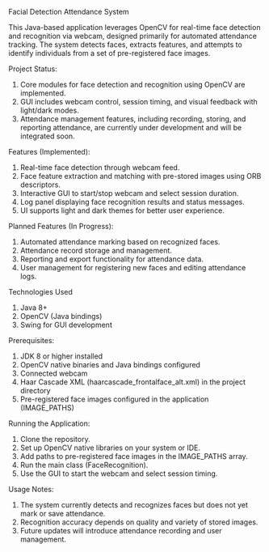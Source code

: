Facial Detection Attendance System

This Java-based application leverages OpenCV for real-time face detection and recognition via webcam, designed primarily for automated attendance tracking. The system detects faces, extracts features, and attempts to identify individuals from a set of pre-registered face images.

Project Status:

1. Core modules for face detection and recognition using OpenCV are implemented.
2. GUI includes webcam control, session timing, and visual feedback with light/dark modes.
3. Attendance management features, including recording, storing, and reporting attendance, are currently under development and will be integrated soon.

Features (Implemented):

1. Real-time face detection through webcam feed.
2. Face feature extraction and matching with pre-stored images using ORB descriptors.
3. Interactive GUI to start/stop webcam and select session duration.
4. Log panel displaying face recognition results and status messages.
5. UI supports light and dark themes for better user experience.

Planned Features (In Progress):

1. Automated attendance marking based on recognized faces.
2. Attendance record storage and management.
3. Reporting and export functionality for attendance data.
4. User management for registering new faces and editing attendance logs.

Technologies Used

1. Java 8+
2. OpenCV (Java bindings)
3. Swing for GUI development

Prerequisites:

1. JDK 8 or higher installed
2. OpenCV native binaries and Java bindings configured
3. Connected webcam
4. Haar Cascade XML (haarcascade_frontalface_alt.xml) in the project directory
5. Pre-registered face images configured in the application (IMAGE_PATHS)

Running the Application:

1. Clone the repository.
2. Set up OpenCV native libraries on your system or IDE.
3. Add paths to pre-registered face images in the IMAGE_PATHS array.
4. Run the main class (FaceRecognition).
5. Use the GUI to start the webcam and select session timing.

Usage Notes:

1. The system currently detects and recognizes faces but does not yet mark or save attendance.
2. Recognition accuracy depends on quality and variety of stored images.
3. Future updates will introduce attendance recording and user management.
